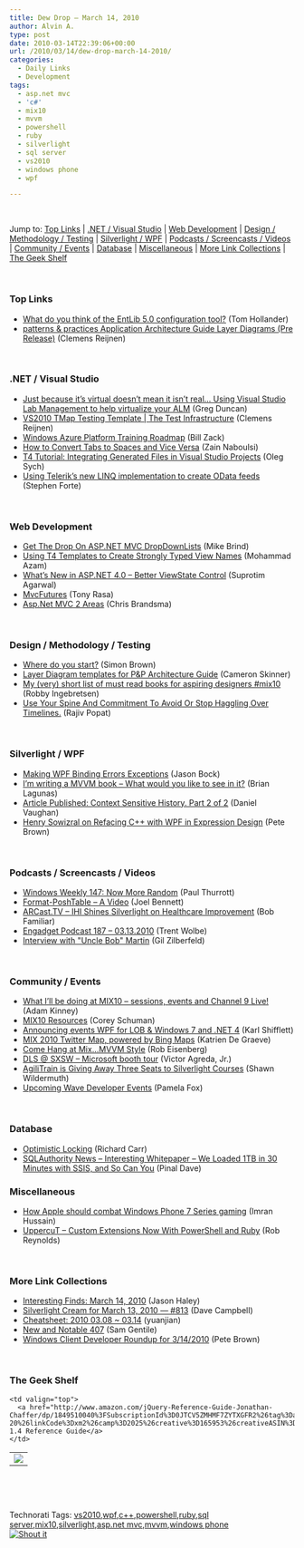 ```yaml
---
title: Dew Drop – March 14, 2010
author: Alvin A.
type: post
date: 2010-03-14T22:39:06+00:00
url: /2010/03/14/dew-drop-march-14-2010/
categories:
  - Daily Links
  - Development
tags:
  - asp.net mvc
  - 'c#'
  - mix10
  - mvvm
  - powershell
  - ruby
  - silverlight
  - sql server
  - vs2010
  - windows phone
  - wpf

---
```

&#160;

Jump to: [Top Links][1] | [.NET / Visual Studio][2] | [Web Development][3] | [Design / Methodology / Testing][4] | [Silverlight / WPF][5] | [Podcasts / Screencasts / Videos][6] | [Community / Events][7] | [Database][8] | [Miscellaneous][9] | [More Link Collections][10] | [The Geek Shelf][11] 

&#160;

### <a name="top"></a>Top Links

  * [What do you think of the EntLib 5.0 configuration tool?][12] (Tom Hollander)
  * [patterns & practices Application Architecture Guide Layer Diagrams (Pre Release)][13] (Clemens Reijnen)

&#160;

### <a name="dotnet"></a>.NET / Visual Studio

  * [Just because it’s virtual doesn’t mean it isn’t real… Using Visual Studio Lab Management to help virtualize your ALM][14] (Greg Duncan)
  * [VS2010 TMap Testing Template | The Test Infrastructure][15] (Clemens Reijnen)
  * [Windows Azure Platform Training Roadmap][16] (Bill Zack)
  * [How to Convert Tabs to Spaces and Vice Versa][17] (Zain Naboulsi)
  * [T4 Tutorial: Integrating Generated Files in Visual Studio Projects][18] (Oleg Sych)
  * [Using Telerik’s new LINQ implementation to create OData feeds][19] (Stephen Forte)

&#160;

### <a name="web"></a>Web Development

  * [Get The Drop On ASP.NET MVC DropDownLists][20] (Mike Brind)
  * [Using T4 Templates to Create Strongly Typed View Names][21] (Mohammad Azam)
  * [What&#8217;s New in ASP.NET 4.0 – Better ViewState Control][22] (Suprotim Agarwal)
  * [MvcFutures][23] (Tony Rasa)
  * [Asp.Net MVC 2 Areas][24] (Chris Brandsma)

&#160;

### <a name="design"></a>Design / Methodology / Testing

  * [Where do you start?][25] (Simon Brown)
  * [Layer Diagram templates for P&P Architecture Guide][26] (Cameron Skinner)
  * [My (very) short list of must read books for aspiring designers #mix10][27] (Robby Ingebretsen)
  * [Use Your Spine And Commitment To Avoid Or Stop Haggling Over Timelines.][28] (Rajiv Popat)

&#160;

### <a name="silverlight"></a>Silverlight / WPF

  * [Making WPF Binding Errors Exceptions][29] (Jason Bock)
  * [I’m writing a MVVM book – What would you like to see in it?][30] (Brian Lagunas)
  * [Article Published: Context Sensitive History. Part 2 of 2][31] (Daniel Vaughan)
  * [Henry Sowizral on Refacing C++ with WPF in Expression Design][32] (Pete Brown)

&#160;

### <a name="podcasts"></a>Podcasts / Screencasts / Videos

  * [Windows Weekly 147: Now More Random][33] (Paul Thurrott)
  * [Format-PoshTable – A Video][34] (Joel Bennett)
  * [ARCast.TV &#8211; IHI Shines Silverlight on Healthcare Improvement][35] (Bob Familiar)
  * [Engadget Podcast 187 &#8211; 03.13.2010][36] (Trent Wolbe)
  * [Interview with "Uncle Bob" Martin][37] (Gil Zilberfeld)

&#160;

### <a name="events"></a>Community / Events

  * [What I’ll be doing at MIX10 – sessions, events and Channel 9 Live!][38] (Adam Kinney)
  * [MIX10 Resources][39] (Corey Schuman)
  * [Announcing events WPF for LOB & Windows 7 and .NET 4][40] (Karl Shifflett)
  * [MIX 2010 Twitter Map, powered by Bing Maps][41] (Katrien De Graeve)
  * [Come Hang at Mix…MVVM Style][42] (Rob Eisenberg)
  * [DLS @ SXSW &#8211; Microsoft booth tour][43] (Victor Agreda, Jr.)
  * [AgiliTrain is Giving Away Three Seats to Silverlight Courses][44] (Shawn Wildermuth)
  * [Upcoming Wave Developer Events][45] (Pamela Fox)

&#160;

### <a name="db"></a>Database

  * [Optimistic Locking][46] (Richard Carr)
  * [SQLAuthority News – Interesting Whitepaper – We Loaded 1TB in 30 Minutes with SSIS, and So Can You][47] (Pinal Dave)

<a name="sp"></a>

### <a name="misc"></a>Miscellaneous

  * [How Apple should combat Windows Phone 7 Series gaming][48] (Imran Hussain)
  * [UppercuT – Custom Extensions Now With PowerShell and Ruby][49] (Rob Reynolds)

&#160;

### <a name="links"></a>More Link Collections

  * [Interesting Finds: March 14, 2010][50] (Jason Haley)
  * [Silverlight Cream for March 13, 2010 &#8212; #813][51] (Dave Campbell)
  * [Cheatsheet: 2010 03.08 ~ 03.14][52] (yuanjian)
  * [New and Notable 407][53] (Sam Gentile)
  * [Windows Client Developer Roundup for 3/14/2010][54] (Pete Brown)

&#160;

### <a name="shelf"></a>The Geek Shelf

<table border="0" cellspacing="0" cellpadding="0">
  <tr>
    <td>
      <img data-recalc-dims="1" decoding="async" src="https://i0.wp.com/ecx.images-amazon.com/images/I/41Y8pEM3JdL._SL160_.jpg?w=660" />
    </td>
    
    <td valign="top">
      <a href="http://www.amazon.com/jQuery-Reference-Guide-Jonathan-Chaffer/dp/1849510040%3FSubscriptionId%3D0JTCV5ZMHMF7ZYTXGFR2%26tag%3Dalvinashcraft-20%26linkCode%3Dxm2%26camp%3D2025%26creative%3D165953%26creativeASIN%3D1849510040">jQuery 1.4 Reference Guide</a>
    </td>
  </tr>
</table>

&#160;

<div style="padding-bottom: 0px; margin: 0px; padding-left: 0px; padding-right: 0px; display: inline; float: none; padding-top: 0px" id="scid:C16BAC14-9A3D-4c50-9394-FBFEF7A93539:d254da34-1dd1-46f6-825b-6f401da3e5bb" class="wlWriterSmartContent">
  <!--dotnetkickit-->
</div>

&#160;

<div style="padding-bottom: 0px; margin: 0px; padding-left: 0px; padding-right: 0px; display: inline; float: none; padding-top: 0px" id="scid:0767317B-992E-4b12-91E0-4F059A8CECA8:dfea3665-e2c4-4fae-aac2-7a23b2628d89" class="wlWriterSmartContent">
  Technorati Tags: <a href="http://technorati.com/tags/vs2010" rel="tag">vs2010</a>,<a href="http://technorati.com/tags/wpf" rel="tag">wpf</a>,<a href="http://technorati.com/tags/c%2b%2b" rel="tag">c++</a>,<a href="http://technorati.com/tags/powershell" rel="tag">powershell</a>,<a href="http://technorati.com/tags/ruby" rel="tag">ruby</a>,<a href="http://technorati.com/tags/sql+server" rel="tag">sql server</a>,<a href="http://technorati.com/tags/mix10" rel="tag">mix10</a>,<a href="http://technorati.com/tags/silverlight" rel="tag">silverlight</a>,<a href="http://technorati.com/tags/asp.net+mvc" rel="tag">asp.net mvc</a>,<a href="http://technorati.com/tags/mvvm" rel="tag">mvvm</a>,<a href="http://technorati.com/tags/windows+phone" rel="tag">windows phone</a>
</div>

<div class="wlWriterHeaderFooter" style="margin:0px; padding:0px 0px 0px 0px;">
  <div class="shoutIt">
    <a rev="vote-for" href="http://dotnetshoutout.com/Submit?url=http%3a%2f%2fwww.alvinashcraft.com%2f2010%2f03%2f14%2fdew-drop-march-14-2010%2f&title=Dew+Drop+-+March+14%2c+2010"><img decoding="async" alt="Shout it" src="http://dotnetshoutout.com/image.axd?url=https://morningdew-bpc6g3a0fgaxdxcu.eastus2-01.azurewebsites.net/2010/03/14/dew-drop-march-14-2010/" style="border:0px" /></a>
  </div>
</div>

 [1]: https://morningdew-bpc6g3a0fgaxdxcu.eastus2-01.azurewebsites.net/#top
 [2]: https://morningdew-bpc6g3a0fgaxdxcu.eastus2-01.azurewebsites.net/#dotnet
 [3]: https://morningdew-bpc6g3a0fgaxdxcu.eastus2-01.azurewebsites.net/#web
 [4]: https://morningdew-bpc6g3a0fgaxdxcu.eastus2-01.azurewebsites.net/#design
 [5]: https://morningdew-bpc6g3a0fgaxdxcu.eastus2-01.azurewebsites.net/#silverlight
 [6]: https://morningdew-bpc6g3a0fgaxdxcu.eastus2-01.azurewebsites.net/#podcasts
 [7]: https://morningdew-bpc6g3a0fgaxdxcu.eastus2-01.azurewebsites.net/#events
 [8]: https://morningdew-bpc6g3a0fgaxdxcu.eastus2-01.azurewebsites.net/#db
 [9]: https://morningdew-bpc6g3a0fgaxdxcu.eastus2-01.azurewebsites.net/#misc
 [10]: https://morningdew-bpc6g3a0fgaxdxcu.eastus2-01.azurewebsites.net/#links
 [11]: https://morningdew-bpc6g3a0fgaxdxcu.eastus2-01.azurewebsites.net/#shelf
 [12]: http://blogs.msdn.com/tomholl/archive/2010/03/14/what-do-you-think-of-the-entlib-5-0-configuration-tool.aspx
 [13]: http://feedproxy.google.com/~r/clemensreijnen/qzrF/~3/Lh4_r0-8DpI/post.aspx
 [14]: http://coolthingoftheday.blogspot.com/2010/03/just-because-its-virtual-doesnt-mean-it.html
 [15]: http://feedproxy.google.com/~r/clemensreijnen/qzrF/~3/SStRWgilEOc/post.aspx
 [16]: http://feedproxy.google.com/~r/ArchitectureStuff/~3/s7Owkm_oRV8/windows-azure-platform-training-roadmap.aspx
 [17]: http://feedproxy.google.com/~r/zainnab/~3/XC0NrxEuahE/how-to-convert-tabs-to-spaces-and-vice-versa-vstipedit0028.aspx
 [18]: http://www.olegsych.com/2010/03/t4-tutorial-integrating-generated-files-in-visual-studio-projects/
 [19]: http://feedproxy.google.com/~r/StephenFortesBlog/~3/_E1D7xMwYjY/PermaLink,guid,b7c19fd7-2f31-445c-bec9-4b2a1bd3b6f4.aspx
 [20]: http://www.mikesdotnetting.com/Article/128/Get-The-Drop-On-ASP.NET-MVC-DropDownLists
 [21]: http://www.highoncoding.com/Articles/658_Using_T4_Templates_to_Create_Strongly_Typed_View_Names.aspx
 [22]: http://feedproxy.google.com/~r/netCurryRecentArticles/~3/Nd6XAZXi9Jg/ShowArticle.aspx
 [23]: http://elegantcode.com/2010/03/13/mvcfutures/
 [24]: http://elegantcode.com/2010/03/13/asp-net-mvc-2-areas/
 [25]: http://www.codingthearchitecture.com/2010/03/13/where_do_you_start.html
 [26]: http://blogs.msdn.com/camerons/archive/2010/03/13/layer-diagram-templates-for-p-p-architecture-guide.aspx
 [27]: http://feedproxy.google.com/~r/nerdplusart/~3/At2KMj_82nA/my-very-short-list-of-must-read-books-for-aspiring-designers-mix10-2
 [28]: http://www.thousandtyone.com/blog/UseYourSpineAndCommitmentToAvoidOrStopHagglingOverTimelines.aspx
 [29]: http://www.jasonbock.net/JB/Default.aspx?blog=entry.0f221e047de740ee90722b248933a28d
 [30]: http://elegantcode.com/2010/03/14/im-writing-an-mvvm-book-what-would-you-like-to-see-in-it/
 [31]: http://danielvaughan.orpius.com/post.aspx?id=09491b11-48ff-476d-a3c0-172b1bc6981e
 [32]: http://channel9.msdn.com/posts/Psychlist1972/Henry-Sowizral-on-Refacing-C-with-WPF-in-Expression-Design/
 [33]: http://www.winsupersite.com/podcast#147
 [34]: http://huddledmasses.org/format-poshtable-a-video/
 [35]: http://feedproxy.google.com/~r/msdn/bobfamiliar/~3/E66bSxwRUDY/arcast-tv-ihi-shines-silverlight-on-healthcare-improvement.aspx
 [36]: http://www.engadget.com/2010/03/13/engadget-podcast-187-03-13-2010/
 [37]: http://site.typemock.com/this-week-in-test/2010/3/14/interview-with-uncle-bob-martin.html
 [38]: http://adamkinney.wordpress.com/2010/03/13/what-ill-be-doing-at-mix10-sessions-events-and-channel-9-live/
 [39]: http://feeds.dzone.com/~r/zones/dotnet/~3/jbmKD15syDU/mix10-resources
 [40]: http://karlshifflett.wordpress.com/2010/03/14/announcing-events-wpf-for-lob-windows-7-and-net-4/
 [41]: http://blogs.msdn.com/katriend/archive/2010/03/14/mix-2010-twitter-map-powered-by-bing-maps.aspx
 [42]: http://feedproxy.google.com/~r/Devlicious/~3/zpIrkynnJcU/come-hang-at-mix-mvvm-style.aspx
 [43]: http://www.pheedcontent.com/click.phdo?i=0db984149c2e6ddadbddb59aa49d9953
 [44]: http://wildermuth.com/2010/03/13/AgiliTrain_is_Giving_Away_Three_Seats_to_Silverlight_Courses
 [45]: http://feedproxy.google.com/~r/GoogleWaveDeveloperBlog/~3/CRKu5gVZyxA/upcoming-wave-developer-events.html
 [46]: http://feedproxy.google.com/~r/BlackwaspLatestAdditions/~3/385QI5z-ZDs/OptimisticLocking.aspx
 [47]: http://blog.sqlauthority.com/2010/03/14/sqlauthority-news-interesting-whitepaper-we-loaded-1tb-in-30-minutes-with-ssis-and-so-can-you/
 [48]: http://feedproxy.google.com/~r/Ithinkdiff/~3/SkdHjsSpMOo/how-apple-should-combat-windows-phone-7-series-gaming-124123
 [49]: http://feedproxy.google.com/~r/robz/~3/r3x-7J7rrPg/uppercut-ndash-custom-extensions-now-with-powershell-and-ruby.aspx
 [50]: http://jasonhaley.com/blog/post.aspx?id=5b35669a-7aa6-4108-906c-30fbabd954cf
 [51]: http://geekswithblogs.net/WynApseTechnicalMusings/archive/2010/03/13/138496.aspx
 [52]: http://weblogs.asp.net/yuanjian/archive/2010/03/14/cheatsheet-2010-03-08-03-14.aspx
 [53]: http://feedproxy.google.com/~r/SamGentile/~3/FES9zLPqRak/
 [54]: http://feedproxy.google.com/~r/PeteBrown/~3/ATP7NFaso1w/windows-client-developer-roundup-for-3-14-2010